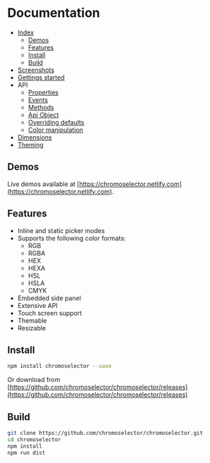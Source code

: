 # Documentation
- [Index](README.md)
  - [Demos](README.md#demos)
  - [Features](README.md#features)
  - [Install](README.md#install)
  - [Build](README.md#build)
- [Screenshots](docs/screenshots.md#screenshots)
- [Gettings started](docs/getting-started.md#getting-started)
- API
  - [Properties](docs/properties.md#properties)
  - [Events](docs/events.md#events)
  - [Methods](docs/methods.md#methods)
  - [Api Object](docs/api-object.md#api-object)
  - [Overriding defaults](docs/defaults.md#overriding-defaults)
  - [Color manipulation](docs/color.md#color-manipulation)
- [Dimensions](docs/dimensions.md#dimensions)
- [Theming](docs/theming.md#theming)

## Demos
Live demos available at [https://chromoselector.netlify.com](https://chromoselector.netlify.com).

## Features
- Inline and static picker modes
- Supports the following color formats:
  - RGB
  - RGBA
  - HEX
  - HEXA
  - HSL
  - HSLA
  - CMYK
- Embedded side panel
- Extensive API
- Touch screen support
- Themable
- Resizable

## Install
```sh
npm install chromoselector --save
```

Or download from [https://github.com/chromoselector/chromoselector/releases](https://github.com/chromoselector/chromoselector/releases)

## Build
```sh
git clone https://github.com/chromoselector/chromoselector.git
cd chromoselector
npm install
npm run dist
```
